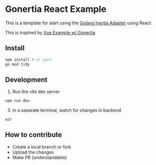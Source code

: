 # Gonertia React Example

This is a template for start using the [Golang Inertia Adapter](https://github.com/romsar/gonertia) using React

This is inspired by [Vue Example w/ Gonertia](https://github.com/henrriusdev/gonertia_vue_example)

## Install

```sh
npm install # or yarn
go mod tidy
```

## Development 

1. Run the vite dev server

```sh
npm run dev
```
    
3. In a separate terminal, watch for changes in backend

```sh
air
```

## How to contribute

- Create a local branch or fork
- Upload the changes
- Make PR (understandable)
